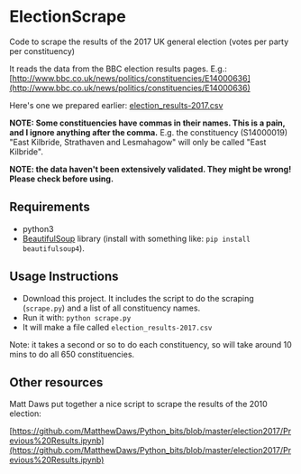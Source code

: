 # ElectionScrape

Code to scrape the results of the 2017 UK general election (votes per party per constituency)

It reads the data from the BBC election results pages. E.g.: [http://www.bbc.co.uk/news/politics/constituencies/E14000636](http://www.bbc.co.uk/news/politics/constituencies/E14000636)

Here's one we prepared earlier: [election_results-2017.csv](./election_results-2017.csv)


**NOTE: Some constituencies have commas in their names. This is a pain, and I ignore anything after
the comma.** E.g. the constituency (S14000019) "East Kilbride, Strathaven and Lesmahagow" will only
be called "East Kilbride".

**NOTE: the data haven't been extensively validated. They might be wrong! Please check before using.**

## Requirements

  - python3
  - [BeautifulSoup](https://www.crummy.com/software/BeautifulSoup/) library (install with something like: ```pip install beautifulsoup4```).

## Usage Instructions

 - Download this project. It includes the script to do the scraping (`scrape.py`) and a list of all constituency names.
 - Run it with: ```python scrape.py```
 - It will make a file called `election_results-2017.csv`

Note: it takes a second or so to do each constituency, so will take around 10 mins to do all 650 constituencies.


## Other resources

Matt Daws put together a nice script to scrape the results of the 2010 election:

[https://github.com/MatthewDaws/Python_bits/blob/master/election2017/Previous%20Results.ipynb](https://github.com/MatthewDaws/Python_bits/blob/master/election2017/Previous%20Results.ipynb)
